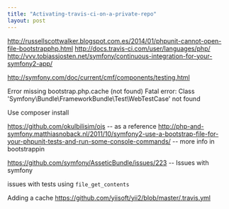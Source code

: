 ```yaml
---
title: "Activating-travis-ci-on-a-private-repo"
layout: post
---
```

http://russellscottwalker.blogspot.com.es/2014/01/phpunit-cannot-open-file-bootstrapphp.html
http://docs.travis-ci.com/user/languages/php/
http://vvv.tobiassjosten.net/symfony/continuous-integration-for-your-symfony2-app/

http://symfony.com/doc/current/cmf/components/testing.html

Error missing bootstrap.php.cache (not found)
Fatal error: Class 'Symfony\Bundle\FrameworkBundle\Test\WebTestCase' not found

Use composer install

https://github.com/okulbilisim/ojs -- as a reference
http://php-and-symfony.matthiasnoback.nl/2011/10/symfony2-use-a-bootstrap-file-for-your-phpunit-tests-and-run-some-console-commands/ -- more info in bootstrappin

https://github.com/symfony/AsseticBundle/issues/223 -- Issues with symfony

issues with tests using `file_get_contents`

Adding a cache https://github.com/yiisoft/yii2/blob/master/.travis.yml
